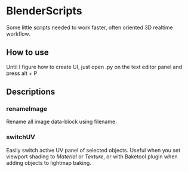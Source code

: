 # BlenderScripts
Some little scripts needed to work faster, often oriented 3D realtime workflow.

## How to use
Until I figure how to create UI, just open .py on the text editor panel and press alt + P

## Descriptions

### renameImage
Rename all image data-block using filename.

### switchUV
Easily switch active UV panel of selected objects. Useful when you set viewport shading to *Material* or *Texture*, or with Baketool plugin when adding objects to lightmap baking.
